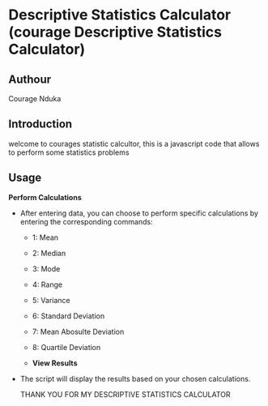 # Descriptive Statistics Calculator (courage Descriptive Statistics Calculator)

## Authour
Courage Nduka

## Introduction 
welcome to courages statistic calcultor, this is a javascript code that allows to perform some statistics problems

## Usage
**Perform Calculations**
   - After entering data, you can choose to perform specific calculations by entering the corresponding commands:
     - 1: Mean
     - 2: Median
     - 3: Mode
     - 4: Range
     - 5: Variance
     - 6: Standard Deviation
     - 7: Mean Abosulte Deviation
     - 8: Quartile Deviation

     - **View Results**
   - The script will display the results based on your chosen calculations.


      THANK YOU FOR MY DESCRIPTIVE STATISTICS CALCULATOR  
